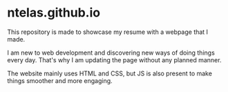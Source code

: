 # ntelas.github.io

This repository is made to showcase my resume with a webpage that I made.

I am new to web development and discovering new ways of doing things every day. That's why I am updating the page without any planned manner.

The website mainly uses HTML and CSS, but JS is also present to make things smoother and more engaging. 
